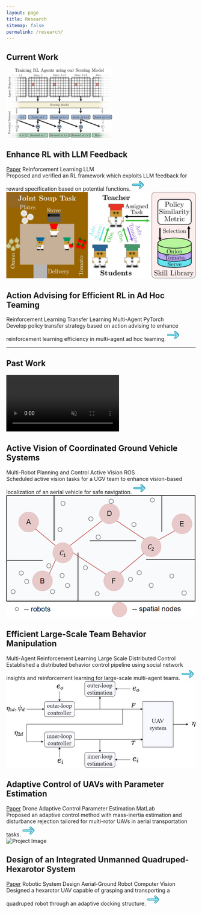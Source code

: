 ```yaml
---
layout: page
title: Research
sitemap: false
permalink: /research/
---
```


## Current Work
<div class="project">
  <div class="project-image">
    <img src="/research/ts_llm/overview_agent_training.png" alt="Project Image" class="project-logo">
  </div>
  <div class="project-content">
    <h2>Enhance RL with LLM Feedback</h2>
    <!-- <a href="link_to_paper" class="paper-link">Paper</a> -->
    <div class="keywords">
      <a href="/research/assets/files/EMNLP2024.pdf" class="keyword">Paper</a>
      <a class="keyword">Reinforcement Learning</a>
      <a class="keyword">LLM</a>
      <!-- Add more keywords as needed -->
    </div>
    Proposed and verified an RL framework which exploits LLM feedback for reward specification based on potential functions.
    <a href="ts_llm"><img src="assets/img/right-arrow.png"></a>
  </div>
</div>

<div class="project">
  <div class="project-image">
    <img src="/research/action_advise/overview.jpg" alt="Project Image" class="project-logo">
  </div>
  <div class="project-content">
    <h2>Action Advising for Efficient RL in Ad Hoc Teaming</h2>
    <!-- <a href="link_to_paper" class="paper-link">Paper</a> -->
    <div class="keywords">
      <a class="keyword">Reinforcement Learning</a>
      <a class="keyword">Transfer Learning</a>
      <a class="keyword">Multi-Agent</a>
      <a class="keyword">PyTorch</a>
      <!-- Add more keywords as needed -->
    </div>
    Develop policy transfer strategy based on action advising to enhance reinforcement learning efficiency in multi-agent ad hoc teaming.
    <a href="action_advise"><img src="assets/img/right-arrow.png"></a>
  </div>
</div>

---
## Past Work
<div class="project">
<div class="project-image">
    <video autoplay loop muted class="project-logo">
      <source src="/research/active_vision/active_vision_video_demo.mp4" type="video/mp4">
      Your browser does not support the video tag.
    </video>
  </div>
  <!-- <div class="project-image">
    <img src="/research/active_vision/assets/img/icon.png" alt="Project Image" class="project-logo">
  </div> -->
  <div class="project-content">
    <h2>Active Vision of Coordinated Ground Vehicle Systems</h2>
    <!-- <a href="link_to_paper" class="paper-link">Paper</a> -->
    <div class="keywords">
      <!-- <a href="link_to_related_content" class="keyword">Paper</a> -->
      <a class="keyword">Multi-Robot</a>
      <a class="keyword">Planning and Control</a>
      <a class="keyword">Active Vision</a>
      <a class="keyword">ROS</a>
      <!-- Add more keywords as needed -->
    </div>
    Scheduled active vision tasks for a UGV team to enhance vision-based localization of an aerial vehicle for safe navigation.
    <a href="active_vision"><img src="assets/img/right-arrow.png"></a>
  </div>
</div>

<div class="project">
  <div class="project-image">
    <img src="/research/assets/img/large_scale.png" alt="Project Image" class="project-logo">
  </div>
  <div class="project-content">
    <h2>Efficient Large-Scale Team Behavior Manipulation</h2>
    <!-- <a href="link_to_paper" class="paper-link">Paper</a> -->
    <div class="keywords">
      <a class="keyword">Multi-Agent</a>
      <a class="keyword">Reinforcement Learning</a>
      <a class="keyword">Large Scale</a>
      <a class="keyword">Distributed Control</a>
      <!-- Add more keywords as needed -->
    </div>
    Established a distributed behavior control pipeline using social network insights and reinforcement learning for large-scale multi-agent teams.
    <a href="large_scale"><img src="assets/img/right-arrow.png"></a>
  </div>
</div>

<div class="project">
  <div class="project-image">
    <img src="/research/uav_control/assets/img/process.jpg" alt="Project Image" class="project-logo">
  </div>
  <div class="project-content">
    <h2>Adaptive Control of UAVs with Parameter Estimation</h2>
    <!-- <a href="link_to_paper" class="paper-link">Paper</a> -->
    <div class="keywords">
      <a href="http://arxiv.org/abs/2209.08209" class="keyword">Paper</a>
      <a class="keyword">Drone</a>
      <a class="keyword">Adaptive Control</a>
      <a class="keyword">Parameter Estimation</a>
      <a class="keyword">MatLab</a>
      <!-- Add more keywords as needed -->
    </div>
    Proposed an adaptive control method with mass-inertia estimation and disturbance rejection tailored for multi-rotor UAVs in aerial transportation tasks.
    <a href="uav_control"><img src="assets/img/right-arrow.png"></a>
  </div>
</div>

<div class="project">
  <div class="project-image">
    <img src="/research//hexarotor/assets/img/flight_1.png" alt="Project Image" class="project-logo">
  </div>
  <div class="project-content">
    <h2>Design of an Integrated Unmanned Quadruped-Hexarotor System</h2>
    <!-- <a href="link_to_paper" class="paper-link">Paper</a> -->
    <div class="keywords">
      <a href="https://ieeexplore.ieee.org/abstract/document/9665137" class="keyword">Paper</a>
      <a class="keyword">Robotic System Design</a>
      <a class="keyword">Aerial-Ground Robot</a>
      <a class="keyword">Computer Vision</a>
      <!-- Add more keywords as needed -->
    </div>
    Designed a hexarotor UAV capable of grasping and transporting a quadruped robot through an adaptive docking structure.
    <a href="hexarotor"><img src="assets/img/right-arrow.png"></a>
  </div>
</div>

<!-- **Mechanism Design** -->

<!-- - [Integrated quadruped-hexarotor system: design](/research/hexarotor/#system-design) -->

<!-- <html>
<div>
  <div>
  <img src="hexarotor/assets/img/flight_1.png" style="zoom:5%;" />
  <img src="hexarotor/assets/img/flight_1.png" style="zoom:5%;" />
  <div>
</div>
</html> -->

<!-- **Control and Planning** -->
<!-- - [Path Planning for mobile robots](/research/path-plan/)
<!-- - [Integrated quadruped-hexarotor system: control](/research/hexarotor/#control) -->
<!-- - [Navigation for UR-10 manipulators](/research/ur10-nav/#navigation) -->

<!-- **Collaborative Systems** -->
<!-- - [Large-scale collective behavior manipulation](/research/large_scale/) -->
<!-- - [Active vision scheduling of multi-UGV systems](/research/active_vision/) (dissertation) -->
